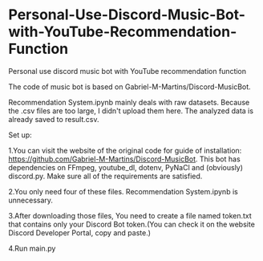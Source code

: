 # Personal-Use-Discord-Music-Bot-with-YouTube-Recommendation-Function

Personal use discord music bot with YouTube recommendation function

The code of music bot is based on Gabriel-M-Martins/Discord-MusicBot.

Recommendation System.ipynb mainly deals with raw datasets. Because the .csv files are too large, I didn't upload them here. The analyzed data is already saved to result.csv.

Set up:

1.You can visit the website of the original code for guide of installation: https://github.com/Gabriel-M-Martins/Discord-MusicBot. This bot has dependencies on FFmpeg, youtube_dl, dotenv, PyNaCl and (obviously) discord.py. Make sure all of the requirements are satisfied.

2.You only need four of these files. Recommendation System.ipynb is unnecessary.

3.After downloading those files, You need to create a file named token.txt that contains only your Discord Bot token.(You can check it on the website Discord Developer Portal, copy and paste.)

4.Run main.py
